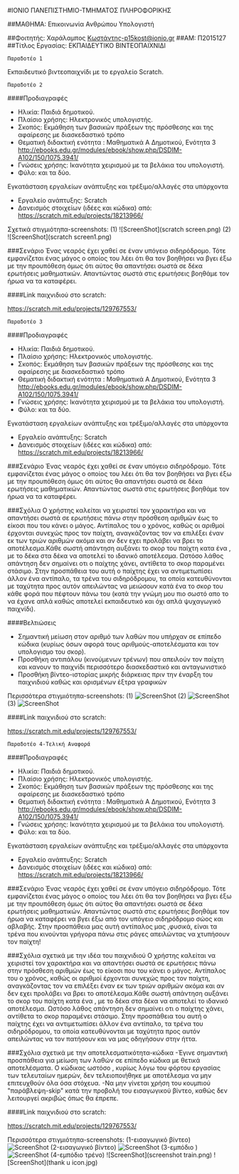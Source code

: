 #ΙΟΝΙΟ ΠΑΝΕΠΙΣΤΗΜΙΟ-ΤΜΗΜΑΤΟΣ ΠΛΗΡΟΦΟΡΙΚΗΣ

##ΜΑΘΗΜΑ: Επικοινωνία Ανθρώπου Υπολογιστή

##Φοιτητής: Χαράλαμπος Κωστάντης-p15kost@ionio.gr
##ΑΜ: Π2015127
##Τίτλος Εργασίας: ΕΚΠΑΙΔΕΥΤΙΚΟ ΒΙΝΤΕΟΠΑΙΧΝΙΔΙ
```
Παραδοτέο 1
```
Εκπαιδευτικό βιντεοπαιχνίδι με το εργαλείο Scratch.

```
Παραδοτέο 2
```
####Προδιαγραφές

* Ηλικία: Παιδιά δημοτικού.
* Πλαίσιο χρήσης: Ηλεκτρονικός υπολογιστής.
* Σκοπός: Εκμάθηση των βασικών πράξεων της πρόσθεσης και της αφαίρεσης με διασκεδαστικό τρόπο
* Θεματική διδακτική ενότητα : Μαθηματικά Α Δημοτικού, Ενότητα 3
  http://ebooks.edu.gr/modules/ebook/show.php/DSDIM-A102/150/1075,3941/
* Γνώσεις χρήσης: Ικανότητα χειρισμού με τα βελάκια του υπολογιστή.
* Φύλο: και τα δύο.

Εγκατάσταση εργαλείων ανάπτυξης και τρέξιμο/αλλαγές στα υπάρχοντα

* Εργαλείο ανάπτυξης: Scratch
* Δανεισμός στοιχείων (ιδέες και κώδικα) από: https://scratch.mit.edu/projects/18213966/

Σχετικά στιγμιότηπα-screenshots:
(1)
![ScreenShot](scratch screen.png)
(2)
![ScreenShot](scratch screen1.png)

###Σενάριο
Ένας νεαρός έχει χαθεί σε έναν υπόγειο σιδηρόδρομο. Τότε εμφανίζεται ένας μάγος ο οποίος του λέει ότι θα τον βοηθήσει να βγει έξω με την προυπόθεση όμως ότι αύτος θα απαντήσει σωστά σε δέκα ερωτήσεις μαθηματικών. Απαντώντας σωστά στις ερωτήσεις βοηθάμε τον ήρωα να τα καταφέρει.

####Link παιχνιδιού στο scratch:

https://scratch.mit.edu/projects/129767553/

```
Παραδοτέο 3
```
####Προδιαγραφές

* Ηλικία: Παιδιά δημοτικού.
* Πλαίσιο χρήσης: Ηλεκτρονικός υπολογιστής.
* Σκοπός: Εκμάθηση των βασικών πράξεων της πρόσθεσης και της αφαίρεσης με διασκεδαστικό τρόπο
* Θεματική διδακτική ενότητα : Μαθηματικά Α Δημοτικού, Ενότητα 3
  http://ebooks.edu.gr/modules/ebook/show.php/DSDIM-A102/150/1075,3941/
* Γνώσεις χρήσης: Ικανότητα χειρισμού με τα βελάκια του υπολογιστή.
* Φύλο: και τα δύο.

Εγκατάσταση εργαλείων ανάπτυξης και τρέξιμο/αλλαγές στα υπάρχοντα

* Εργαλείο ανάπτυξης: Scratch
* Δανεισμός στοιχείων (ιδέες και κώδικα) από: https://scratch.mit.edu/projects/18213966/

###Σενάριο
Ένας νεαρός έχει χαθεί σε έναν υπόγειο σιδηρόδρομο. Τότε εμφανίζεται ένας μάγος ο οποίος του λέει ότι θα τον βοηθήσει να βγει έξω με την προυπόθεση όμως ότι αύτος θα απαντήσει σωστά σε δέκα ερωτήσεις μαθηματικών. Απαντώντας σωστά στις ερωτήσεις βοηθάμε τον ήρωα να τα καταφέρει.

###Σχόλια
Ο χρήστης καλείται να χειριστεί τον χαρακτήρα και να απαντήσει σωστά σε ερωτήσεις πάνω στην πρόσθεση αριθμών έως το είκοσι που του κάνει ο μάγος. Αντίπαλος του ο χρόνος, καθώς οι αριθμοί έρχονται συνεχώς προς τον παίχτη, αναγκάζοντας τον να επιλέξει έναν εκ των τριών αριθμών ακόμα και αν δεν εχει προλάβει να βρει το αποτέλεσμα.Κάθε σωστή απάντηση αυξάνει το σκορ του παίχτη κατα ένα , με το δέκα στα δέκα να αποτελεί το ιδανικό αποτέλεσμα. Ωστόσο λάθος απάντηση δεν σημαίνει οτι ο παίχτης χάνει, αντίθετα το σκορ παραμένει στάσιμο. Στην προσπάθεια του αυτή ο παίχτης έχει να αντιμετωπίσει άλλον ένα αντίπαλο, τα τρένα του σιδηρόδρομου, τα οποία κατευθύνονται με ταχύτητα προς αυτόν απειλώντας να μειώσουν κατά ένα το σκορ του κάθε φορά που πέφτουν πάνω του (κατά την γνώμη μου πιο σωστό απο το να έχανε απλά καθώς αποτελεί εκπαιδευτικό και όχι απλά ψυχαγωγικό παιχνίδι).

####Βελτιώσεις

 * Σημαντική μείωση στον αριθμό των λαθών που υπήρχαν σε επίπεδο κώδικα (κυρίως όσων αφορά τους αριθμούς-αποτελέσματα και τον υπολογισμο   του σκορ).
 * Προσθήκη αντιπάλου (κινούμενων τρένων) που απειλούν τον παίχτη και κανουν το παιχνίδι περισσότερο διασκεδαστικό και ανταγωνιστικό
 * Προσθήκη βίντεο-ιστορίας μικρής διάρκειας πριν την έναρξη του παιχνιδιού καθώς και ορισμένων έξτρα γραφικών

Περισσότερα στιγμιότηπα-screenshots:
(1)
![ScreenShot](Screenshot3.png)
(2)
![ScreenShot](screenshot4.png)
(3)
![ScreenShot](screenshot5.png)

####Link παιχνιδιού στο scratch:

https://scratch.mit.edu/projects/129767553/

```
Παραδοτέο 4-Tελική Αναφορά
```

####Προδιαγραφές

* Ηλικία: Παιδιά δημοτικού.
* Πλαίσιο χρήσης: Ηλεκτρονικός υπολογιστής.
* Σκοπός: Εκμάθηση των βασικών πράξεων της πρόσθεσης και της αφαίρεσης με διασκεδαστικό τρόπο
* Θεματική διδακτική ενότητα : Μαθηματικά Α Δημοτικού, Ενότητα 3
  http://ebooks.edu.gr/modules/ebook/show.php/DSDIM-A102/150/1075,3941/
* Γνώσεις χρήσης: Ικανότητα χειρισμού με τα βελάκια του υπολογιστή.
* Φύλο: και τα δύο.

Εγκατάσταση εργαλείων ανάπτυξης και τρέξιμο/αλλαγές στα υπάρχοντα

* Εργαλείο ανάπτυξης: Scratch
* Δανεισμός στοιχείων (ιδέες και κώδικα) από: https://scratch.mit.edu/projects/18213966/

###Σενάριο
Ένας νεαρός έχει χαθεί σε έναν υπόγειο σιδηρόδρομο. Τότε εμφανίζεται ένας μάγος ο οποίος του λέει ότι θα τον βοηθήσει να βγει έξω με την προυπόθεση όμως ότι αύτος θα απαντήσει σωστά σε δέκα ερωτήσεις μαθηματικών. Απαντώντας σωστά στις ερωτήσεις βοηθάμε τον ήρωα να καταφέρει να βγει έξω από τον υπόγειο σιδηρόδρομο σώος και αβλαβής. Στην προσπάθεια μας αυτή αντίπαλος μας ,φυσικά, είναι τα τρένα που κινούνται γρήγορα πάνω στις ράγες απειλώντας να χτυπήσουν τον παίχτη!

###Σχόλια σχετικά με την ιδέα του παιχνιδιού
Ο χρήστης καλείται να χειριστεί τον χαρακτήρα και να απαντήσει σωστά σε ερωτήσεις πάνω στην πρόσθεση αριθμών έως το είκοσι που του κάνει ο μάγος. Αντίπαλος του ο χρόνος, καθώς οι αριθμοί έρχονται συνεχώς προς τον παίχτη, αναγκάζοντας τον να επιλέξει έναν εκ των τριών αριθμών ακόμα και αν δεν εχει προλάβει να βρει το αποτέλεσμα.Κάθε σωστή απάντηση αυξάνει το σκορ του παίχτη κατα ένα , με το δέκα στα δέκα να αποτελεί το ιδανικό αποτέλεσμα. Ωστόσο λάθος απάντηση δεν σημαίνει οτι ο παίχτης χάνει, αντίθετα το σκορ παραμένει στάσιμο. Στην προσπάθεια του αυτή ο παίχτης έχει να αντιμετωπίσει άλλον ένα αντίπαλο, τα τρένα του σιδηρόδρομου, τα οποία κατευθύνονται με ταχύτητα προς αυτόν απειλώντας να τον πατήσουν και να μας οδηγήσουν στην ήττα.

###Σχόλια σχετικά με την αποτελεσματικότητα-κώδικα 
-Έγινε σημαντική προσπάθεια για μείωση των λαθών σε επίπεδο κώδικα με θετικά αποτελέσματα. Ο κώδικας ωστόσο , κυρίως λόγω του φόρτου εργασίας των τελευταίων ημερών, δεν τελειοποιήθηκε με αποτέλεσμα να μην επιτευχθούν όλα όσα στόχευα.
-Να μην γίνεται χρήση του κουμπιού "παράβλεψη-skip" κατά την προβολή του εισαγωγικού βίντεο, καθώς δεν λειτουργεί ακριβώς όπως θα έπρεπε. 

####Link παιχνιδιού στο scratch:

https://scratch.mit.edu/projects/129767553/

Περισσότερα στιγμιότηπα-screenshots:
(1-εισαγωγικό βίντεο)
![ScreenShot](Screenshot3.png)
(2-εισαγωγικό βίντεο)
![ScreenShot](screenshot4.png)
(3-εμπόδιο )
![ScreenShot](screenshot5.png)
(4-εμπόδιο τρένο)
![ScreenShot](screenshot train.png)
![ScreenShot](thank u icon.jpg)
